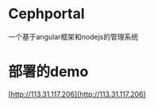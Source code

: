 # Cephportal

一个基于angular框架和nodejs的管理系统

# 部署的demo

[http://113.31.117.206](http://113.31.117.206)

